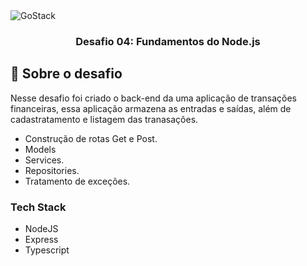 <img alt="GoStack" src="https://storage.googleapis.com/golden-wind/bootcamp-gostack/header-desafios.png" />

<h3 align="center">
  Desafio 04: Fundamentos do Node.js
</h3>

## :rocket: Sobre o desafio

Nesse desafio foi criado o back-end da uma aplicação de transações financeiras, essa aplicação armazena as entradas e saídas, além de cadastratamento e listagem das tranasações.

- Construção de rotas Get e Post.
- Models
- Services.
- Repositories.
- Tratamento de exceções.

### Tech Stack

- NodeJS
- Express
- Typescript
